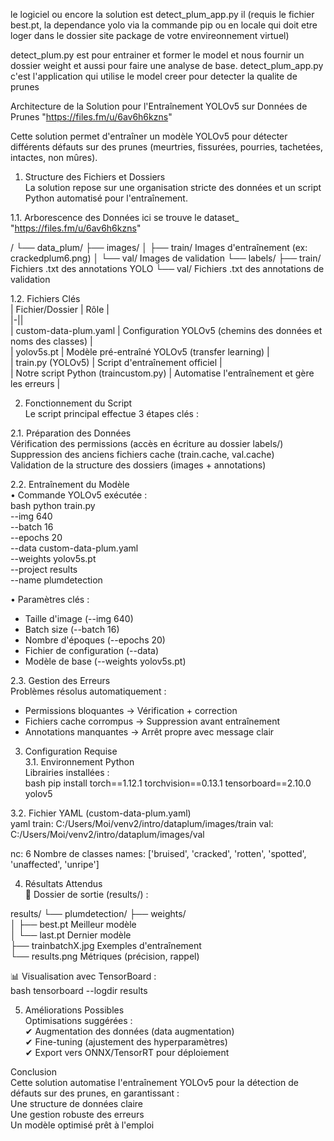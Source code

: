 le logiciel ou encore la solution est detect_plum_app.py il (requis le fichier best.pt, la dependance yolo via la commande pip ou en locale qui doit etre loger dans le dossier site package de votre envireonnement virtuel)


detect_plum.py est pour entrainer et former le model et nous fournir un dossier weight et aussi pour faire une analyse de base.
detect_plum_app.py c'est l'application qui utilise le model creer pour detecter la qualite de prunes

 Architecture de la Solution pour l'Entraînement YOLOv5 sur Données de Prunes  "https://files.fm/u/6av6h6kzns"

Cette solution permet d'entraîner un modèle YOLOv5 pour détecter différents défauts sur des prunes (meurtries, fissurées, pourries, tachetées, intactes, non mûres).  



 1. Structure des Fichiers et Dossiers  
La solution repose sur une organisation stricte des données et un script Python automatisé pour l'entraînement.  

 1.1. Arborescence des Données  ici se trouve le dataset_  "https://files.fm/u/6av6h6kzns" 

/
└── data_plum/
    ├── images/
    │   ├── train/           Images d'entraînement (ex: crackedplum6.png)
    │   └── val/             Images de validation
    └── labels/
        ├── train/           Fichiers .txt des annotations YOLO
        └── val/             Fichiers .txt des annotations de validation


 1.2. Fichiers Clés  
| Fichier/Dossier | Rôle |  
|-||  
| custom-data-plum.yaml | Configuration YOLOv5 (chemins des données et noms des classes) |  
| yolov5s.pt | Modèle pré-entraîné YOLOv5 (transfer learning) |  
| train.py (YOLOv5) | Script d'entraînement officiel |  
| Notre script Python (traincustom.py) | Automatise l'entraînement et gère les erreurs |  



 2. Fonctionnement du Script  
Le script principal effectue 3 étapes clés :  

 2.1. Préparation des Données  
Vérification des permissions (accès en écriture au dossier labels/)  
Suppression des anciens fichiers cache (train.cache, val.cache)  
Validation de la structure des dossiers (images + annotations)  

 2.2. Entraînement du Modèle  
•	Commande YOLOv5 exécutée :  
bash
python train.py \
  --img 640 \
  --batch 16 \
  --epochs 20 \
  --data custom-data-plum.yaml \
  --weights yolov5s.pt \
  --project results \
  --name plumdetection

•	Paramètres clés :  
- Taille d'image (--img 640)  
- Batch size (--batch 16)  
- Nombre d'époques (--epochs 20)  
- Fichier de configuration (--data)  
- Modèle de base (--weights yolov5s.pt)  

 2.3. Gestion des Erreurs  
 Problèmes résolus automatiquement :  
- Permissions bloquantes → Vérification + correction  
- Fichiers cache corrompus → Suppression avant entraînement  
- Annotations manquantes → Arrêt propre avec message clair  



 3. Configuration Requise  
 3.1. Environnement Python  
 Librairies installées :  
bash
pip install torch==1.12.1 torchvision==0.13.1 tensorboard==2.10.0 yolov5


 3.2. Fichier YAML (custom-data-plum.yaml)  
yaml
train: C:/Users/Moi/venv2/intro/dataplum/images/train
val: C:/Users/Moi/venv2/intro/dataplum/images/val

nc: 6   Nombre de classes
names: ['bruised', 'cracked', 'rotten', 'spotted', 'unaffected', 'unripe']




 4. Résultats Attendus  
📂 Dossier de sortie (results/) :  

results/
└── plumdetection/
    ├── weights/  
    │   ├── best.pt        Meilleur modèle  
    │   └── last.pt        Dernier modèle  
    ├── trainbatchX.jpg   Exemples d'entraînement  
    └── results.png        Métriques (précision, rappel)  


📊 Visualisation avec TensorBoard :  
bash
tensorboard --logdir results

 5. Améliorations Possibles  
 	Optimisations suggérées :  
✔ Augmentation des données (data augmentation)  
✔ Fine-tuning (ajustement des hyperparamètres)  
✔ Export vers ONNX/TensorRT pour déploiement  

 Conclusion  
Cette solution automatise l'entraînement YOLOv5 pour la détection de défauts sur des prunes, en garantissant :  
 Une structure de données claire  
Une gestion robuste des erreurs  
Un modèle optimisé prêt à l'emploi  



